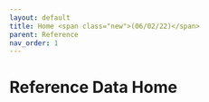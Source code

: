 ```yaml
---
layout: default
title: Home <span class="new">(06/02/22)</span>
parent: Reference
nav_order: 1
---
```


<style>
img {
	border:  1px solid black;
}
</style>

# Reference Data Home